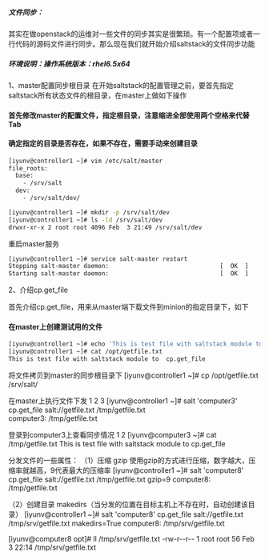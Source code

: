 ##### 文件同步：

​    其实在做openstack的运维对一些文件的同步其实是很繁琐。有一个配置项或者一行代码的源码文件进行同步。那么现在我们就开始介绍saltstack的文件同步功能

##### 环境说明：操作系统版本：rhel6.5x64

1、master配置同步根目录
     在开始saltstack的配置管理之前，要首先指定saltstack所有状态文件的根目录，在master上做如下操作

#### 首先修改master的配置文件，指定根目录，注意缩进全部使用两个空格来代替Tab
#### 确定指定的目录是否存在，如果不存在，需要手动来创建目录
```sh
[iyunv@controller1 ~]# vim /etc/salt/master 
file_roots:
  base:
    - /srv/salt
  dev:
    - /srv/salt/dev/

[iyunv@controller1 ~]# mkdir -p /srv/salt/dev
[iyunv@controller1 ~]# ls -ld /srv/salt/dev
drwxr-xr-x 2 root root 4096 Feb  3 21:49 /srv/salt/dev
```


重启master服务
```sh
[iyunv@controller1 ~]# service salt-master restart
Stopping salt-master daemon:                               [  OK  ]
Starting salt-master daemon:                               [  OK  ]
```


2、介绍cp.get_file

   首先介绍cp.get_file，用来从master端下载文件到minion的指定目录下，如下
#### 在master上创建测试用的文件
```sh
[iyunv@controller1 ~]# echo 'This is test file with saltstack module to  cp.get_file' >/opt/getfile.txt        
[iyunv@controller1 ~]# cat /opt/getfile.txt 
This is test file with saltstack module to  cp.get_file
```


将文件拷贝到master的同步根目录下
[iyunv@controller1 ~]# cp /opt/getfile.txt /srv/salt/



在master上执行文件下发
1
2
3
[iyunv@controller1 ~]# salt 'computer3' cp.get_file salt://getfile.txt /tmp/getfile.txt  
computer3:
    /tmp/getfile.txt



登录到computer3上查看同步情况
1
2
[iyunv@computer3 ~]# cat /tmp/getfile.txt 
This is test file with saltstack module to  cp.get_file




分发文件的一些属性：
（1）压缩  gzip
使用gzip的方式进行压缩，数字越大，压缩率就越高，9代表最大的压缩率
[iyunv@controller1 ~]# salt 'computer8' cp.get_file salt://getfile.txt /tmp/getfile.txt gzip=9
computer8:
    /tmp/getfile.txt




（2）创建目录 makedirs（当分发的位置在目标主机上不存在时，自动创建该目录）
[iyunv@controller1 ~]# salt 'computer8' cp.get_file salt://getfile.txt /tmp/srv/getfile.txt makedirs=True
computer8:
    /tmp/srv/getfile.txt

[iyunv@computer8 opt]# ll /tmp/srv/getfile.txt 
-rw-r--r-- 1 root root 56 Feb  3 22:14 /tmp/srv/getfile.txt

